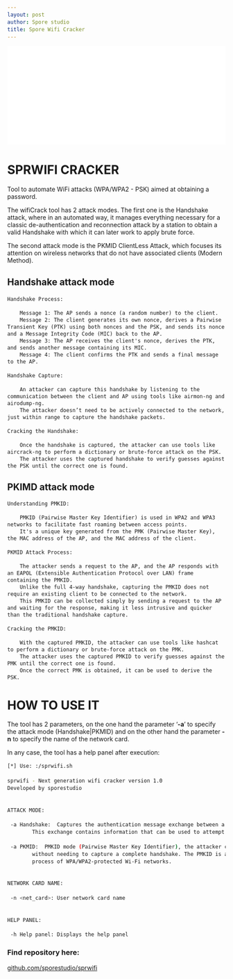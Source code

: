 ```yaml
---
layout: post
author: Spore studio
title: Spore Wifi Cracker
---
```


![image](https://github.com/sporestudio/sprwifi/raw/main/assets/logo/logo-positive.png)


# SPRWIFI CRACKER
Tool to automate WiFi attacks (WPA/WPA2 - PSK) aimed at obtaining a password.



The wifiCrack tool has 2 attack modes. The first one is the Handshake attack, where in an automated way, it manages everything necessary for a classic de-authentication and reconnection attack by a station to obtain a valid Handshake with which it can later work to apply brute force.

The second attack mode is the PKMID ClientLess Attack, which focuses its attention on wireless networks that do not have associated clients (Modern Method).



## Handshake attack mode
	Handshake Process:
	
	    Message 1: The AP sends a nonce (a random number) to the client.
	    Message 2: The client generates its own nonce, derives a Pairwise Transient Key (PTK) using both nonces and the PSK, and sends its nonce and a Message Integrity Code (MIC) back to the AP.
	    Message 3: The AP receives the client's nonce, derives the PTK, and sends another message containing its MIC.
	    Message 4: The client confirms the PTK and sends a final message to the AP.

	Handshake Capture:
	
	    An attacker can capture this handshake by listening to the communication between the client and AP using tools like airmon-ng and airodump-ng.
	    The attacker doesn’t need to be actively connected to the network, just within range to capture the handshake packets.
  
	Cracking the Handshake:

	    Once the handshake is captured, the attacker can use tools like aircrack-ng to perform a dictionary or brute-force attack on the PSK.
	    The attacker uses the captured handshake to verify guesses against the PSK until the correct one is found.
    

## PKIMD attack mode
    Understanding PMKID:
    
        PMKID (Pairwise Master Key Identifier) is used in WPA2 and WPA3 networks to facilitate fast roaming between access points.
        It's a unique key generated from the PMK (Pairwise Master Key), the MAC address of the AP, and the MAC address of the client.

    PKMID Attack Process:
    
        The attacker sends a request to the AP, and the AP responds with an EAPOL (Extensible Authentication Protocol over LAN) frame containing the PMKID.
        Unlike the full 4-way handshake, capturing the PMKID does not require an existing client to be connected to the network.
        This PMKID can be collected simply by sending a request to the AP and waiting for the response, making it less intrusive and quicker than the traditional handshake capture.

    Cracking the PMKID:
    
        With the captured PMKID, the attacker can use tools like hashcat to perform a dictionary or brute-force attack on the PMK.
        The attacker uses the captured PMKID to verify guesses against the PMK until the correct one is found.
        Once the correct PMK is obtained, it can be used to derive the PSK.

        

# HOW TO USE IT  
The tool has 2 parameters, on the one hand the parameter ‘**-a**’ to specify the attack mode (Handshake|PKMID) and on the other hand the parameter **-n** to specify the name of the network card.

In any case, the tool has a help panel after execution:

```bash
[*] Use: :/sprwifi.sh

sprwifi - Next generation wifi cracker version 1.0
Developed by sporestudio


ATTACK MODE:

 -a Handshake:	Captures the authentication message exchange between a client device and a Wi-Fi access point.
		This exchange contains information that can be used to attempt to decrypt the network security key.

 -a PKMID:	PMKID mode (Pairwise Master Key Identifier), the attacker can capture the PMKID of a Wi-Fi access point
		without needing to capture a complete handshake. The PMKID is an identifier used in the authentication
		process of WPA/WPA2-protected Wi-Fi networks.


NETWORK CARD NAME:

 -n <net_card>:	User network card name


HELP PANEL:

 -h Help panel:	Displays the help panel

```



### Find repository here:
 
 [github.com/sporestudio/sprwifi](https://github.com/sporestudio/sprwifi)